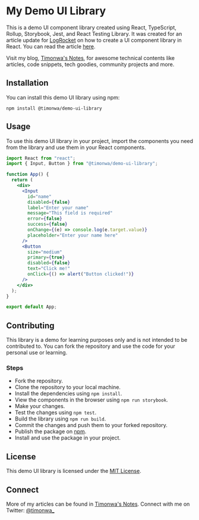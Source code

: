 # My Demo UI Library

This is a demo UI component library created using React, TypeScript, Rollup, Storybook, Jest, and React Testing Library. It was created for an article update for [LogRocket](https://blog.logrocket.com/author/pelumiakintokun/) on how to create a UI component library in React. You can read the article [here](https://blog.logrocket.com/build-component-library-react-typescript/).

Visit my blog, [Timonwa's Notes](https://blog.timonwa.com), for awesome technical contents like articles, code snippets, tech goodies, community projects and more.

## Installation

You can install this demo UI library using npm:

```
npm install @timonwa/demo-ui-library
```

## Usage

To use this demo UI library in your project, import the components you need from the library and use them in your React components.

```jsx
import React from "react";
import { Input, Button } from "@timonwa/demo-ui-library";

function App() {
  return (
    <div>
      <Input
        id="name"
        disabled={false}
        label="Enter your name"
        message="This field is required"
        error={false}
        success={false}
        onChange={(e) => console.log(e.target.value)}
        placeholder="Enter your name here"
      />
      <Button
        size="medium"
        primary={true}
        disabled={false}
        text="Click me!"
        onClick={() => alert("Button clicked!")}
      />
    </div>
  );
}

export default App;
```

## Contributing

This library is a demo for learning purposes only and is not intended to be contributed to. You can fork the repository and use the code for your personal use or learning.

### Steps

- Fork the repository.
- Clone the repository to your local machine.
- Install the dependencies using `npm install`.
- View the components in the browser using `npm run storybook`.
- Make your changes.
- Test the changes using `npm test`.
- Build the library using `npm run build`.
- Commit the changes and push them to your forked repository.
- Publish the package on [npm](https://www.npmjs.com/).
- Install and use the package in your project.

## License

This demo UI library is licensed under the [MIT License](https://github.com/Timonwa/demo-ui-library/blob/main/license).

## Connect

More of my articles can be found in [Timonwa's Notes](https://blog.timonwa.com). Connect with me on Twitter: [@timonwa\_](https://twitter.com/timonwa_)
